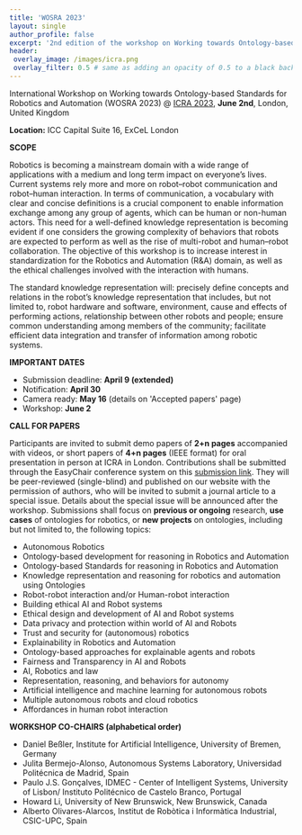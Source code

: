 ```yaml
---
title: 'WOSRA 2023'
layout: single
author_profile: false
excerpt: '2nd edition of the workshop on Working towards Ontology-based Standards for Robotics and Automation'
header:
 overlay_image: /images/icra.png
 overlay_filter: 0.5 # same as adding an opacity of 0.5 to a black background
---
```


International Workshop on Working towards Ontology-based Standards for Robotics and Automation (WOSRA 2023) @ [ICRA 2023](https://www.icra2023.org/programme/workshops-tutorials), **June 2nd**, London, United Kingdom


**Location:** ICC Capital Suite 16, ExCeL London



**SCOPE**

Robotics is becoming a mainstream domain with a wide range of applications with a medium and long term impact on everyone’s lives. Current systems rely more and more on robot–robot communication and robot–human interaction. In terms of communication, a vocabulary with clear and concise definitions is a crucial component to enable information exchange among any group of agents, which can be human or non-human actors. This need for a well-defined knowledge representation is becoming evident if one considers the growing complexity of behaviors that robots are expected to perform as well as the rise of multi-robot and human–robot collaboration. The objective of this workshop is to increase interest in standardization for the Robotics and Automation (R&A) domain, as well as the ethical challenges involved with the interaction with humans.

The standard knowledge representation will: precisely define concepts and relations in the robot’s knowledge representation that includes, but not limited to, robot hardware and software, environment, cause and effects of performing actions, relationship between other robots and people; ensure common understanding among members of the community; facilitate efficient data integration and transfer of information among robotic systems.



**IMPORTANT DATES**

- Submission deadline: **April 9 (extended)**
- Notification: **April 30**
- Camera ready: **May 16** (details on 'Accepted papers' page)
- Workshop: **June 2**


**CALL FOR PAPERS**

Participants are invited to submit demo papers of **2+n pages** accompanied with videos, or short papers of **4+n pages** (IEEE format) for oral presentation in person at ICRA in London. Contributions shall be submitted through the EasyChair conference system on this [submission link](https://easychair.org/conferences/?conf=wosra2023). They will be peer-reviewed (single-blind) and published on our website with the permission of authors, who will be invited to submit a journal article to a special issue. Details about the special issue will be announced after the workshop. Submissions shall focus on **previous or ongoing** research, **use cases** of ontologies for robotics, or **new projects** on ontologies, including but not limited to, the following topics:

- Autonomous Robotics
- Ontology-based development for reasoning in Robotics and Automation
- Ontology-based Standards for reasoning in Robotics and Automation
- Knowledge representation and reasoning for robotics and automation using Ontologies
- Robot-robot interaction and/or Human-robot interaction 
- Building ethical AI and Robot systems
- Ethical design and development of AI and Robot systems
- Data privacy and protection within world of AI and Robots
- Trust and security for (autonomous) robotics
- Explainability in Robotics and Automation
- Ontology-based approaches for explainable agents and robots
- Fairness and Transparency in AI and Robots
- AI, Robotics and law
- Representation, reasoning, and behaviors for autonomy
- Artificial intelligence and machine learning for autonomous robots
- Multiple autonomous robots and cloud robotics
- Affordances in human robot interaction

	


**WORKSHOP CO-CHAIRS (alphabetical order)**

- Daniel Beßler, Institute for Artificial Intelligence, University of Bremen, Germany
- Julita Bermejo-Alonso, Autonomous Systems Laboratory, Universidad Politécnica de Madrid, Spain
- Paulo J.S. Gonçalves, IDMEC - Center of Intelligent Systems, University of Lisbon/ Instituto Politécnico de Castelo Branco, Portugal
- Howard Li, University of New Brunswick, New Brunswick, Canada
- Alberto Olivares-Alarcos, Institut de Robòtica i Informàtica Industrial, CSIC-UPC, Spain



